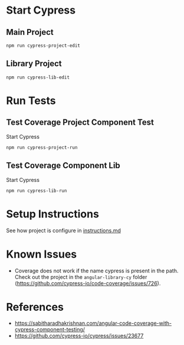 # Start Cypress

## Main Project

`npm run cypress-project-edit`

## Library Project

`npm run cypress-lib-edit`

# Run Tests

## Test Coverage Project Component Test

Start Cypress

`npm run cypress-project-run`

## Test Coverage Component Lib

Start Cypress

`npm run cypress-lib-run`

# Setup Instructions

See how project is configure in [instructions.md](instructions.md) 

# Known Issues

* Coverage does not work if the name cypress is present in the path. Check out the project in the `angular-library-cy` folder (https://github.com/cypress-io/code-coverage/issues/726).

# References

* https://sabitharadhakrishnan.com/angular-code-coverage-with-cypress-component-testing/
* https://github.com/cypress-io/cypress/issues/23677
